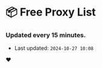 # :package: Free Proxy List
### Updated every 15 minutes.

- Last updated: `2024-10-27 10:08`

:heart:

